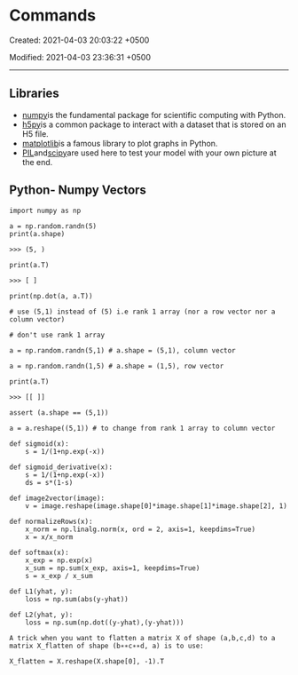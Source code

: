 # Commands

Created: 2021-04-03 20:03:22 +0500

Modified: 2021-04-03 23:36:31 +0500

---

## Libraries
-   [numpy](https://idrgfain.labs.coursera.org/notebooks/Week%202/Logistic%20Regression%20as%20a%20Neural%20Network/www.numpy.org)is the fundamental package for scientific computing with Python.
-   [h5py](http://www.h5py.org/)is a common package to interact with a dataset that is stored on an H5 file.
-   [matplotlib](http://matplotlib.org/)is a famous library to plot graphs in Python.
-   [PIL](http://www.pythonware.com/products/pil/)and[scipy](https://www.scipy.org/)are used here to test your model with your own picture at the end.

## Python- Numpy Vectors
```
import numpy as np

a = np.random.randn(5)
print(a.shape)

>>> (5, )

print(a.T)

>>> [ ]

print(np.dot(a, a.T))

# use (5,1) instead of (5) i.e rank 1 array (nor a row vector nor a column vector)

# don't use rank 1 array

a = np.random.randn(5,1) # a.shape = (5,1), column vector

a = np.random.randn(1,5) # a.shape = (1,5), row vector

print(a.T)

>>> [[ ]]

assert (a.shape == (5,1))

a = a.reshape((5,1)) # to change from rank 1 array to column vector

def sigmoid(x):
    s = 1/(1+np.exp(-x))

def sigmoid_derivative(x):
    s = 1/(1+np.exp(-x))
    ds = s*(1-s)

def image2vector(image):
    v = image.reshape(image.shape[0]*image.shape[1]*image.shape[2], 1)

def normalizeRows(x):
    x_norm = np.linalg.norm(x, ord = 2, axis=1, keepdims=True)
    x = x/x_norm

def softmax(x):
    x_exp = np.exp(x)
    x_sum = np.sum(x_exp, axis=1, keepdims=True)
    s = x_exp / x_sum

def L1(yhat, y):
    loss = np.sum(abs(y-yhat))

def L2(yhat, y):
    loss = np.sum(np.dot((y-yhat),(y-yhat)))

A trick when you want to flatten a matrix X of shape (a,b,c,d) to a matrix X_flatten of shape (b∗∗c∗∗d, a) is to use:

X_flatten = X.reshape(X.shape[0], -1).T
```
